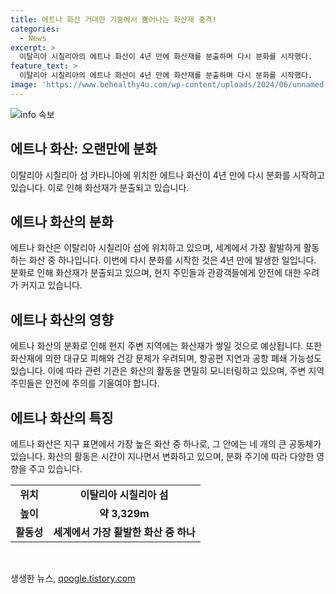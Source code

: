 ```yaml
---
title: 에트나 화산 거대한 기둥에서 뿜어나는 화산재 충격!
categories:
  - News
excerpt: >
  이탈리아 시칠리아의 에트나 화산이 4년 만에 화산재를 분출하며 다시 분화를 시작했다.
feature_text: >
  이탈리아 시칠리아의 에트나 화산이 4년 만에 화산재를 분출하며 다시 분화를 시작했다.
image: 'https://www.behealthy4u.com/wp-content/uploads/2024/06/unnamed-file.png'
---
```


<p><img src="https://www.behealthy4u.com/wp-content/uploads/2024/06/unnamed-file.png" alt="info 속보" /></p>

<h2>에트나 화산: 오랜만에 분화</h2>

<p data-ke-size="size16">이탈리아 시칠리아 섬 카타니아에 위치한 에트나 화산이 4년 만에 다시 분화를 시작하고 있습니다. 이로 인해 화산재가 분출되고 있습니다.</p>

<h2>에트나 화산의 분화</h2>

<p data-ke-size="size16">에트나 화산은 이탈리아 시칠리아 섬에 위치하고 있으며, 세계에서 가장 활발하게 활동하는 화산 중 하나입니다. 이번에 다시 분화를 시작한 것은 4년 만에 발생한 일입니다. 분화로 인해 화산재가 분출되고 있으며, 현지 주민들과 관광객들에게 안전에 대한 우려가 커지고 있습니다.</p>

<h2>에트나 화산의 영향</h2>

<p data-ke-size="size16">에트나 화산의 분화로 인해 현지 주변 지역에는 화산재가 쌓일 것으로 예상됩니다. 또한 화산재에 의한 대규모 피해와 건강 문제가 우려되며, 항공편 지연과 공항 폐쇄 가능성도 있습니다. 이에 따라 관련 기관은 화산의 활동을 면밀히 모니터링하고 있으며, 주변 지역 주민들은 안전에 주의를 기울여야 합니다.</p>

<h2>에트나 화산의 특징</h2>

<p data-ke-size="size16">에트나 화산은 지구 표면에서 가장 높은 화산 중 하나로, 그 안에는 네 개의 큰 공동체가 있습니다. 화산의 활동은 시간이 지나면서 변화하고 있으며, 분화 주기에 따라 다양한 영향을 주고 있습니다. </p>

<table>
  <tr>
    <td style="text-align: center; height: 17px;"><b>위치</b></td>
    <td style="text-align: center; height: 17px;"><b>이탈리아 시칠리아 섬</b></td>
  </tr>
  <tr>
    <td style="text-align: center; height: 17px;"><b>높이</b></td>
    <td style="text-align: center; height: 17px;"><b>약 3,329m</b></td>
  </tr>
  <tr>
    <td style="text-align: center; height: 17px;"><b>활동성</b></td>
    <td style="text-align: center; height: 17px;"><b>세계에서 가장 활발한 화산 중 하나</b></td>
  </tr>
</table>

<p data-ke-size="size16">&nbsp;</p>
생생한 뉴스, <a href="https://qoogle.tistory.com" rel="dofollow">qoogle.tistory.com</a>


